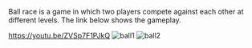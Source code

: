 Ball race is a game in which two players compete against each other at different levels. The link below shows the gameplay.

https://youtu.be/ZVSp7F1PJkQ
![ball1](https://user-images.githubusercontent.com/107064508/222977890-7a28bdc1-2d32-4f69-87b0-2d472a7e1b86.png)
![ball2](https://user-images.githubusercontent.com/107064508/222978039-3df7f434-b8d3-4510-b92f-ee4951de5feb.png)
